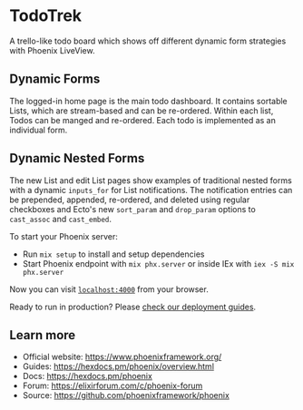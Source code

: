# TodoTrek

A trello-like todo board which shows off different dynamic form strategies with Phoenix LiveView.

## Dynamic Forms

The logged-in home page is the main todo dashboard. It contains sortable Lists, which are stream-based and can be re-ordered. Within each list, Todos can be manged and re-ordered. Each todo is implemented as an individual form.

## Dynamic Nested Forms

The new List and edit List pages show examples of traditional nested forms with a dynamic `inputs_for` for List notifications. The notification entries can be prepended, appended, re-ordered, and deleted using regular checkboxes and Ecto's new `sort_param` and `drop_param` options to `cast_assoc` and `cast_embed`.

To start your Phoenix server:

  * Run `mix setup` to install and setup dependencies
  * Start Phoenix endpoint with `mix phx.server` or inside IEx with `iex -S mix phx.server`

Now you can visit [`localhost:4000`](http://localhost:4000) from your browser.

Ready to run in production? Please [check our deployment guides](https://hexdocs.pm/phoenix/deployment.html).

## Learn more

  * Official website: https://www.phoenixframework.org/
  * Guides: https://hexdocs.pm/phoenix/overview.html
  * Docs: https://hexdocs.pm/phoenix
  * Forum: https://elixirforum.com/c/phoenix-forum
  * Source: https://github.com/phoenixframework/phoenix
